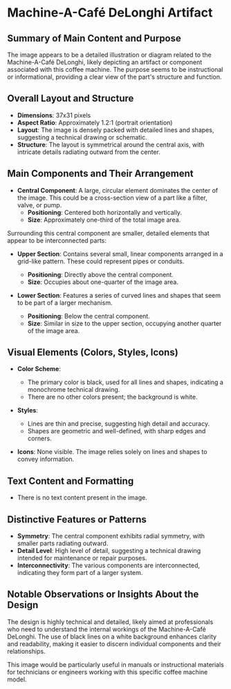 # Machine-A-Café DeLonghi Artifact

## Summary of Main Content and Purpose
The image appears to be a detailed illustration or diagram related to the Machine-A-Café DeLonghi, likely depicting an artifact or component associated with this coffee machine. The purpose seems to be instructional or informational, providing a clear view of the part's structure and function.

## Overall Layout and Structure

- **Dimensions**: 37x31 pixels
- **Aspect Ratio**: Approximately 1.2:1 (portrait orientation)
- **Layout**: The image is densely packed with detailed lines and shapes, suggesting a technical drawing or schematic.
- **Structure**: The layout is symmetrical around the central axis, with intricate details radiating outward from the center.

## Main Components and Their Arrangement

- **Central Component**: A large, circular element dominates the center of the image. This could be a cross-section view of a part like a filter, valve, or pump.
  - **Positioning**: Centered both horizontally and vertically.
  - **Size**: Approximately one-third of the total image area.

Surrounding this central component are smaller, detailed elements that appear to be interconnected parts:
- **Upper Section**: Contains several small, linear components arranged in a grid-like pattern. These could represent pipes or conduits.
  - **Positioning**: Directly above the central component.
  - **Size**: Occupies about one-quarter of the image area.

- **Lower Section**: Features a series of curved lines and shapes that seem to be part of a larger mechanism.
  - **Positioning**: Below the central component.
  - **Size**: Similar in size to the upper section, occupying another quarter of the image area.

## Visual Elements (Colors, Styles, Icons)

- **Color Scheme**:
  - The primary color is black, used for all lines and shapes, indicating a monochrome technical drawing.
  - There are no other colors present; the background is white.

- **Styles**:
  - Lines are thin and precise, suggesting high detail and accuracy.
  - Shapes are geometric and well-defined, with sharp edges and corners.

- **Icons**: None visible. The image relies solely on lines and shapes to convey information.

## Text Content and Formatting

- There is no text content present in the image.

## Distinctive Features or Patterns

- **Symmetry**: The central component exhibits radial symmetry, with smaller parts radiating outward.
- **Detail Level**: High level of detail, suggesting a technical drawing intended for maintenance or repair purposes.
- **Interconnectivity**: The various components are interconnected, indicating they form part of a larger system.

## Notable Observations or Insights About the Design

The design is highly technical and detailed, likely aimed at professionals who need to understand the internal workings of the Machine-A-Café DeLonghi. The use of black lines on a white background enhances clarity and readability, making it easier to discern individual components and their relationships.

This image would be particularly useful in manuals or instructional materials for technicians or engineers working with this specific coffee machine model.